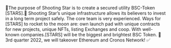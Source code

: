 💫The purpose of Shooting Star is to create a secured utility BSC-Token [STARS].💫 
Shooting Star’s unique infrastructure allows its believers to invest in a long term project safely. 
The core team is very experienced. Ways for [STARS] to rocket to the moon are: own launch pad with 
unique contracts for new projects, unique NFTs, listing Exchanges and coop. 
With well-known companies.[STARS] will be the biggest and brightest BSC Token. 
🌟3rd quarter 2022, we will takeover Ethereum and Cronos Network! ✅
